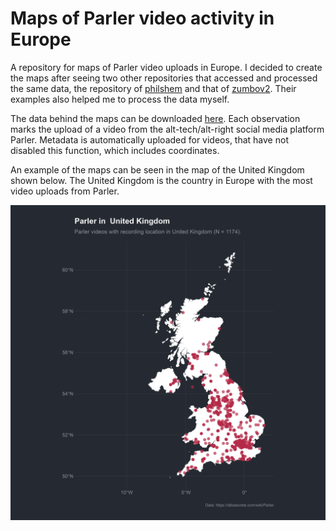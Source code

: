 # Maps of Parler video activity in Europe

A repository for maps of Parler video uploads in Europe. I decided to create the maps after seeing two other repositories that accessed and processed the same data, the repository of [philshem](https://github.com/philshem/parler-switzerland) and that of [zumbov2](https://github.com/zumbov2/parler-video-metadata/tree/main). Their examples also helped me to process the data myself.

The data behind the maps can be downloaded [here](https://ddosecrets.com/wiki/Parler). Each observation marks the upload of a video from the alt-tech/alt-right social media platform Parler. Metadata is automatically uploaded for videos, that have not disabled this function, which includes coordinates.

An example of the maps can be seen in the map of the United Kingdom shown below. The United Kingdom is the country in Europe with the most video uploads from Parler.

<img src="https://github.com/alexpcapp/parler-maps-europe/blob/main/maps/united-kingdom.png" width="600">  


